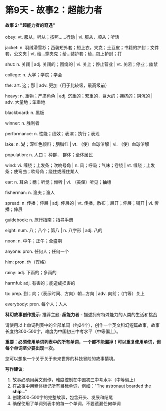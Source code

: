# 第9天 - 故事2：超能力者

#### 故事 2: "超能力者的奇遇"

obey: vt. 服从，听从；按照……行动 | vi. 服从，顺从；听话

jacket: n. 羽绒滑雪衫；西装短外套；短上衣，夹克；土豆皮；书籍的护封；文件套，公文夹 | vt. 给…穿夹克；给…装护套；给…包上护封；打

shut: n. 关闭 | adj. 关闭的；围绕的 | vi. 关上；停止营业 | vt. 关闭；停业；幽禁

college: n. 大学；学院；学会

the: art. 这；那 | adv. 更加（用于比较级，最高级前）

heavy: n. 重物；严肃角色 | adj. 沉重的；繁重的，巨大的；拥挤的；阴沉的 | adv. 大量地；笨重地

blackboard: n. 黑板

winner: n. 胜利者

performance: n. 性能；绩效；表演；执行；表现

lake: n. 湖；深红色颜料；胭脂红 | vt. （使）血球溶解 | vi. （使）血球溶解

population: n. 人口； 种群， 群体；全体居民

wind: vi. 缠绕；上发条；吹响号角 | n. 风；呼吸；气味；卷绕 | vt. 缠绕；上发条；使弯曲；吹号角；绕住或缠住某人

ear: n. 耳朵；穗；听觉；倾听 | vi. （美俚）听见；抽穗

fisherman: n. 渔夫；渔人

spread: n. 传播；伸展 | adj. 伸展的 | vt. 传播，散布；展开；伸展；铺开 | vi. 传播；伸展

guidebook: n. 旅行指南；指导手册

eight: num. 八；八个；第八 | n. 八字形 | adj. 八的

noon: n. 中午；正午；全盛期

anyone: pron. 任何人；任何一个

him: pron. 他（宾格）

rainy: adj. 下雨的；多雨的

harmful: adj. 有害的；能造成损害的

to: prep. 到；向；（表示时间、方向）朝…方向 | adv. 向前；（门等）关上

everybody: pron. 每个人；人人

**科幻故事创作提示**:
推荐主题: **超能力者** - 描述拥有特殊能力的人类的生活和挑战

请使用以上单词列表中的全部单词（约24个），创作一个英文科幻短篇故事，故事长度约300-500字，难度为中国初三中考水平（中等偏上）。

**重要：必须使用单词列表中的所有单词，一个都不能漏掉！可以重复使用单词，但每个单词至少要出现一次。**

您可以想象一个关于关于未来世界的科技冒险的故事情境。

**写作建议**: 
1. 故事必须用英文创作，难度控制在中国初三中考水平（中等偏上）
2. 在故事中用粗体标记所有目标单词，例如："The astronaut boarded the **ship**..."
3. 创建300-500字的完整故事，包含开头、发展和结尾
4. 确保使用了单词列表中的每一个单词，不要遗漏任何单词
